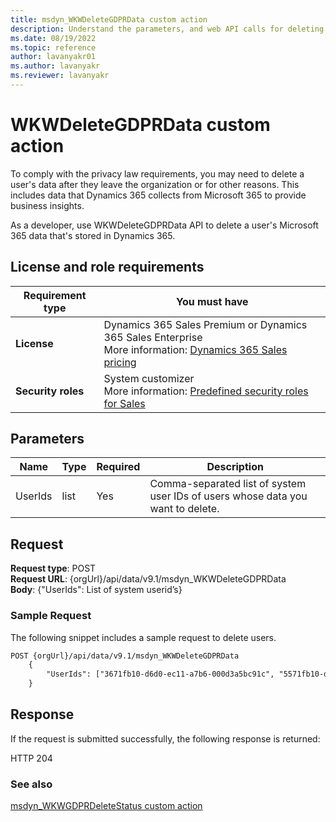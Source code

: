 ```yaml
---
title: msdyn_WKWDeleteGDPRData custom action
description: Understand the parameters, and web API calls for deleting a user's Microsoft 365 data stored in Dynamics 365.
ms.date: 08/19/2022
ms.topic: reference
author: lavanyakr01
ms.author: lavanyakr
ms.reviewer: lavanyakr
---
```

# WKWDeleteGDPRData custom action 

To comply with the privacy law requirements, you may need to delete a user's data after they leave the organization or for other reasons. This includes data that Dynamics 365 collects from Microsoft 365 to provide business insights.  

As a developer, use WKWDeleteGDPRData API to delete a user's Microsoft 365 data that's stored in Dynamics 365.

## License and role requirements

| Requirement type | You must have |
|-----------------------|---------|
| **License** | Dynamics 365 Sales Premium or Dynamics 365 Sales Enterprise  <br>More information: [Dynamics 365 Sales pricing](https://dynamics.microsoft.com/sales/pricing/) |
| **Security roles** | System customizer <br>  More information: [Predefined security roles for Sales](../../../security-roles-for-sales.md)|


## Parameters

|Name|Type|Required|Description|
|----|----|----|----|
|UserIds|list|Yes|Comma-separated list of system user IDs of users whose data you want to delete. |

## Request

**Request type**: POST  
**Request URL**: {orgUrl}/api/data/v9.1/msdyn_WKWDeleteGDPRData  
**Body**: {"UserIds": List of system userid’s}  

### Sample Request

The following snippet includes a sample request to delete users.

```html
POST {orgUrl}/api/data/v9.1/msdyn_WKWDeleteGDPRData
    {
        "UserIds": ["3671fb10-d6d0-ec11-a7b6-000d3a5bc91c", "5571fb10-d6d0-ec11-a7b6-000d3a5bc91c"]}
    }
```

## Response

If the request is submitted successfully, the following response is returned:  

HTTP 204 

### See also

[msdyn_WKWGDPRDeleteStatus custom action](msdyn_WKWPrivacyDeleteStatus.md)
